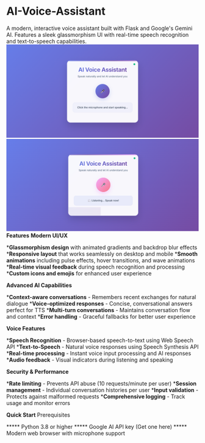 # AI-Voice-Assistant
A modern, interactive voice assistant built with Flask and Google's Gemini AI. Features a sleek glassmorphism UI with real-time speech recognition and text-to-speech capabilities.
![image alt](https://github.com/TM-ARUN/AI-Voice-Assistant/blob/6ff8a38dcfa508831b30c5841c1acda8be922c46/Screenshot%20(428).png)
![image alt](https://github.com/TM-ARUN/AI-Voice-Assistant/blob/6ff8a38dcfa508831b30c5841c1acda8be922c46/Screenshot%20(429).png)
 **Features**
**Modern UI/UX**

***Glassmorphism design** with animated gradients and backdrop blur effects
***Responsive layout** that works seamlessly on desktop and mobile
***Smooth animations** including pulse effects, hover transitions, and wave animations
***Real-time visual feedback** during speech recognition and processing
***Custom icons and emojis** for enhanced user experience

**Advanced AI Capabilities**

***Context-aware conversations** - Remembers recent exchanges for natural dialogue
***Voice-optimized responses** - Concise, conversational answers perfect for TTS
***Multi-turn conversations** - Maintains conversation flow and context
***Error handling** - Graceful fallbacks for better user experience

**Voice Features**

***Speech Recognition** - Browser-based speech-to-text using Web Speech API
***Text-to-Speech** - Natural voice responses using Speech Synthesis API
***Real-time processing** - Instant voice input processing and AI responses
***Audio feedback** - Visual indicators during listening and speaking

**Security & Performance**

***Rate limiting** - Prevents API abuse (10 requests/minute per user)
***Session management** - Individual conversation histories per user
***Input validation** - Protects against malformed requests
***Comprehensive logging** - Track usage and monitor errors

**Quick Start**
Prerequisites

***** Python 3.8 or higher
***** Google AI API key (Get one here)
***** Modern web browser with microphone support

